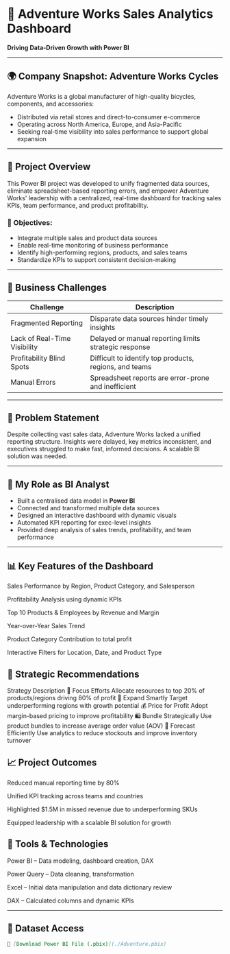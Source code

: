 # 🚴 Adventure Works Sales Analytics Dashboard  
**Driving Data-Driven Growth with Power BI**

---

## 🌍 Company Snapshot: Adventure Works Cycles

Adventure Works is a global manufacturer of high-quality bicycles, components, and accessories:
- Distributed via retail stores and direct-to-consumer e-commerce
- Operating across North America, Europe, and Asia-Pacific
- Seeking real-time visibility into sales performance to support global expansion

---

## 📌 Project Overview

This Power BI project was developed to unify fragmented data sources, eliminate spreadsheet-based reporting errors, and empower Adventure Works' leadership with a centralized, real-time dashboard for tracking sales KPIs, team performance, and product profitability.

### 🎯 Objectives:
- Integrate multiple sales and product data sources
- Enable real-time monitoring of business performance
- Identify high-performing regions, products, and sales teams
- Standardize KPIs to support consistent decision-making

---

## 🚧 Business Challenges

| Challenge | Description |
|----------|-------------|
| Fragmented Reporting | Disparate data sources hinder timely insights |
| Lack of Real-Time Visibility | Delayed or manual reporting limits strategic response |
| Profitability Blind Spots | Difficult to identify top products, regions, and teams |
| Manual Errors | Spreadsheet reports are error-prone and inefficient |

---

## 🧠 Problem Statement

Despite collecting vast sales data, Adventure Works lacked a unified reporting structure. Insights were delayed, key metrics inconsistent, and executives struggled to make fast, informed decisions. A scalable BI solution was needed.

---

## 🧭 My Role as BI Analyst

- Built a centralised data model in **Power BI**
- Connected and transformed multiple data sources
- Designed an interactive dashboard with dynamic visuals
- Automated KPI reporting for exec-level insights
- Provided deep analysis of sales trends, profitability, and team performance

---

## 📊 Key Features of the Dashboard

Sales Performance by Region, Product Category, and Salesperson

Profitability Analysis using dynamic KPIs

Top 10 Products & Employees by Revenue and Margin

Year-over-Year Sales Trend

Product Category Contribution to total profit

Interactive Filters for Location, Date, and Product Type

## 🧪 Strategic Recommendations
Strategy	Description
🎯 Focus Efforts	Allocate resources to top 20% of products/regions driving 80% of profit
🌱 Expand Smartly	Target underperforming regions with growth potential
💰 Price for Profit	Adopt margin-based pricing to improve profitability
🛍️ Bundle Strategically	Use product bundles to increase average order value (AOV)
🔮 Forecast Efficiently	Use analytics to reduce stockouts and improve inventory turnover

## 📈 Project Outcomes
Reduced manual reporting time by 80%

Unified KPI tracking across teams and countries

Highlighted $1.5M in missed revenue due to underperforming SKUs

Equipped leadership with a scalable BI solution for growth

## 🧰 Tools & Technologies
Power BI – Data modeling, dashboard creation, DAX

Power Query – Data cleaning, transformation

Excel – Initial data manipulation and data dictionary review

DAX – Calculated columns and dynamic KPIs

---

## 📂 Dataset Access

```markdown
📎 [Download Power BI File (.pbix)](./Adventure.pbix)

